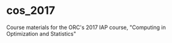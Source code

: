 # cos_2017
Course materials for the ORC's 2017 IAP course, "Computing in Optimization and Statistics"
